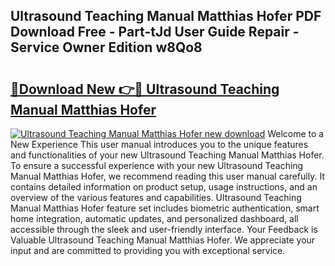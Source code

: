 ## Ultrasound Teaching Manual Matthias Hofer PDF Download Free - Part-tJd User Guide Repair - Service Owner Edition w8Qo8

# <h2><a href="http://bc47871.oget.top/?id=Ultrasound+Teaching+Manual+Matthias+Hofer">🔗Download New 👉🔴 Ultrasound Teaching Manual Matthias Hofer</a></h2>

[![Ultrasound Teaching Manual Matthias Hofer new download](https://i.imgur.com/5g1atiW.png)](http://bc47871.oget.top/?id=Ultrasound+Teaching+Manual+Matthias+Hofer)
Welcome to a New Experience This user manual introduces you to the unique features and functionalities of your new Ultrasound Teaching Manual Matthias Hofer. To ensure a successful experience with your new Ultrasound Teaching Manual Matthias Hofer, we recommend reading this user manual carefully. It contains detailed information on product setup, usage instructions, and an overview of the various features and capabilities. Ultrasound Teaching Manual Matthias Hofer feature set includes biometric authentication, smart home integration, automatic updates, and personalized dashboard, all accessible through the sleek and user-friendly interface. Your Feedback is Valuable Ultrasound Teaching Manual Matthias Hofer. We appreciate your input and are committed to providing you with exceptional service.
